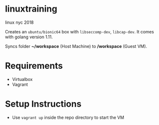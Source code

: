 # linuxtraining
linux nyc 2018

Creates an `ubuntu/bionic64` box with `libseccomp-dev`, `libcap-dev`.
It comes with golang version 1.11.

Syncs folder **~/workspace** (Host Machine) to **/workspace** (Guest VM).

# Requirements

* Virtualbox
* Vagrant


# Setup Instructions

* Use `vagrant up` inside the repo directory to start the VM

